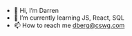 - 👋 Hi, I’m Darren 
- 🌱 I’m currently learning JS, React, SQL
- 📫 How to reach me dberg@cswg.com

<!---
darren0821/darren0821 is a ✨ special ✨ repository because its `README.md` (this file) appears on your GitHub profile.
You can click the Preview link to take a look at your changes.
--->
